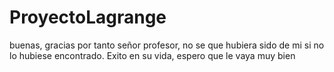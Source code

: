 # ProyectoLagrange
buenas, gracias por tanto señor profesor, no se que hubiera sido de mi si no lo hubiese encontrado. Exito en su vida, espero que le vaya muy bien 
